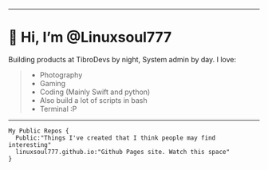 ***
# 👋 Hi, I’m @Linuxsoul777
Building products at TibroDevs by night, System admin by day.
I love:
> - Photography
> - Gaming
> - Coding (Mainly Swift and python)
> - Also build a lot of scripts in bash
> - Terminal :P
***
```
My Public Repos {
  Public:"Things I've created that I think people may find interesting"
  linuxsoul777.github.io:"Github Pages site. Watch this space"
}
```
<!---
Linuxsoul777/Linuxsoul777 is a ✨ special ✨ repository because its `README.md` (this file) appears on your GitHub profile.
You can click the Preview link to take a look at your changes.
--->
